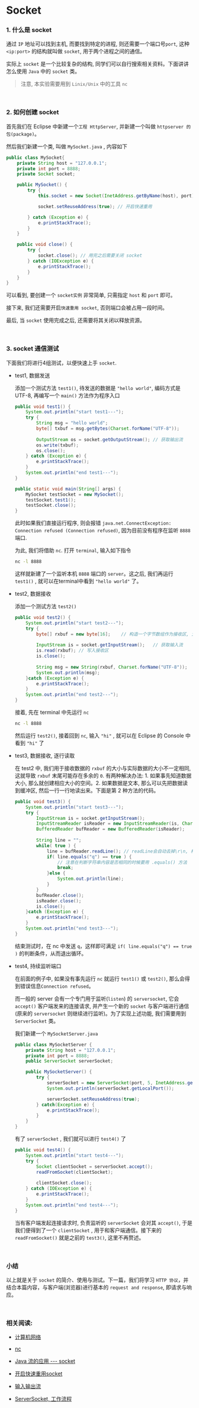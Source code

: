 #	Socket

###	1. 什么是 socket

通过 `IP` 地址可以找到主机, 而要找到特定的进程, 则还需要一个端口号`port`, 这种 `<ip:port>` 的结构就叫做 `socket`, 用于两个进程之间的通信。

实际上 `socket` 是一个比较复杂的结构, 同学们可以自行搜索相关资料。下面讲讲怎么使用 `Java` 中的 `socket` 类。

>	注意, 本实验需要用到 `Linix/Unix` 中的工具 `nc`

<br>

###	2. 如何创建 socket

首先我们在 Eclipse 中新建一个`工程 HttpServer`, 并新建一个叫做 `httpserver 的包(package)`。

然后我们新建一个类, 叫做 `MySocket.java` , 内容如下

```java
public class MySocket{
	private String host = "127.0.0.1";
	private int port = 8888;
	private Socket socket;

	public MySocket() {
		try {
			this.socket = new Socket(InetAddress.getByName(host), port); // 创建一个 Socket 实例

			socket.setReuseAddress(true); // 开启快速重用

		} catch (Exception e) {
			e.printStackTrace();
		}
	}

	public void close() {
		try {
			socket.close();	// 用完之后需要关闭 socket
		} catch (IOException e) {
			e.printStackTrace();
		}
	}
}
```

可以看到, 要创建一个 `socket实例` 非常简单, 只需指定 `host` 和 `port` 即可。

接下来, 我们还需要开启`快速重用 socket`, 否则端口会被占用一段时间。

最后, 当 `socket` 使用完成之后, 还需要将其关闭以释放资源。

<br>

###	3. socket 通信测试

下面我们将进行4组测试，以便快速上手 `socket`.

*	test1, 数据发送

	添加一个测试方法 `test1()`, 待发送的数据是 `"hello world"`, 编码方式是 UTF-8, 再编写一个 `main()` 方法作为程序入口

	```java
	public void test1() {
		System.out.println("start test1---");
		try {
			String msg = "hello world";
			byte[] txbuf = msg.getBytes(Charset.forName("UTF-8"));
			
			OutputStream os = socket.getOutputStream();	// 获取输出流
			os.write(txbuf);
			os.close();
		} catch (Exception e) {
			e.printStackTrace();
		}
		System.out.println("end test1---");
	}

	public static void main(String[] args) {
		MySocket testSocket = new MySocket();
		testSocket.test1();
		testSocket.close();
	}
	```

	此时如果我们直接运行程序, 则会报错 `java.net.ConnectException: Connection refused (Connection refused)`, 因为目前没有程序在监听 `8888` 端口.

	为此, 我们将借助 `nc`. 打开 `terminal`, 输入如下指令

	```bash
	nc -l 8888
	```

	这样就新建了一个监听本机 `8888` 端口的 `server`。这之后, 我们再运行 `test1()` , 就可以在terminal中看到 `"hello world"` 了。

*	test2, 数据接收

	添加一个测试方法 `test2()`

	```java
	public void test2() {
		System.out.println("start test2---");
		try {
			byte[] rxbuf = new byte[16];	// 构造一个字节数组作为接收区, 大小是 16 字节, 未填充的元素值默认为 0
			
			InputStream is = socket.getInputStream();	// 获取输入流
			is.read(rxbuf);	// 写入接收区
			is.close();
			
			String msg = new String(rxbuf, Charset.forName("UTF-8"));	// 转换成字符串
			System.out.println(msg);
		}catch (Exception e) {
			e.printStackTrace();
		}
		System.out.println("end test2---");
	}
	```

	接着, 先在 terminal 中先运行 `nc`

	```bash
	nc -l 8888
	```

	然后运行 `test2()`, 接着回到 `nc`, 输入 `"hi"` , 就可以在 Eclipse 的 Console 中看到 `"hi"` 了

*	test3, 数据接收, 逐行读取

	在 test2 中, 我们用于接收数据的 `rxbuf` 的大小与实际数据的大小不一定相同, 这就导致 `rxbuf` 末尾可能存在多余的 `0`. 有两种解决办法: 1. 如果事先知道数据大小, 那么就创建相应大小的空间。2. 如果数据是文本, 那么可以先把数据读到缓冲区, 然后一行一行地读出来。下面是第 2 种方法的代码。

	```java
	public void test3() {
		System.out.println("start test3---");
		try {
			InputStream is = socket.getInputStream();
			InputStreamReader isReader = new InputStreamReader(is, Charset.forName("UTF-8"));	// 二进制流转变成文本流
			BufferedReader bufReader = new BufferedReader(isReader);	// 缓冲区
			
			String line = "";
			while( true ) {
				line = bufReader.readLine(); // readLine会自动去掉\r\n, 相当于rstrip("\r\n")
				if( line.equals("q") == true ) {
					// 注意在判断字符串内容是否相同的时候要用 .equals() 方法
					break;
				}else {
					System.out.println(line);
				}
			}
			bufReader.close();
			isReader.close();
			is.close();
		}catch (Exception e) {
			e.printStackTrace();
		}
		System.out.println("end test3---");
	}
	```

	结束测试时，在 nc 中发送 `q`，这样即可满足 `if( line.equals("q") == true )` 的判断条件，从而退出循环。

*	test4, 持续监听端口

	在前面的例子中, 如果没有事先运行 `nc` 就运行 `test1()` 或 `test2()`, 那么会得到错误信息`Connection refused`。

	而一般的 server 会有一个专门用于监听(`listen`) 的 `serversocket`, 它会 `accept()` 客户端发来的连接请求, 并产生一个新的 `socket` 与客户端进行通信(原来的 `serversocket` 则继续进行监听)。为了实现上述功能, 我们需要用到 `ServerSocket` 类。

	我们新建一个 `MySocketServer.java`

	```java
	public class MySocketServer {
		private String host = "127.0.0.1";
		private int port = 8888;
		public ServerSocket serverSocket;

		public MySocketServer() {
			try {
				serverSocket = new ServerSocket(port, 5, InetAddress.getByName(host));	// 创建一个 ServerSocket 实例
				System.out.println(serverSocket.getLocalPort());

				serverSocket.setReuseAddress(true);
			} catch(Exception e) {
				e.printStackTrace();
			}
		}
	}
	```
	
	有了 `serverSocket` , 我们就可以进行 `test4()` 了

	```java
	public void test4() {
		System.out.println("start test4---");
		try {
			Socket clientSocket = serverSocket.accept();
			readFromSocket(clientSocket);
			
			clientSocket.close();
		} catch (IOException e) {
			e.printStackTrace();
		}
		System.out.println("end test4---");
	}
	```
	
	当有客户端发起连接请求时, 负责监听的 `serverSocket` 会对其 `accept()`, 于是我们便得到了一个 `clientSocket` , 用于和客户端通信。接下来的 `readFromSocket()` 就是之前的 `test3()`, 这里不再赘述。

<br>

###	小结

以上就是关于 `socket` 的简介、使用与测试。下一篇，我们将学习 `HTTP 协议`，并结合本篇内容，与客户端(浏览器)进行基本的 `request and response`, 即请求与响应。

<br>

###	相关阅读:

*	[计算机网络](https://github.com/jJayyyyyyy/network)

*	[nc](https://linux.die.net/man/1/nc)

*	[Java 流的应用 --- socket](https://www.bilibili.com/video/av20359445/?p=58)

*	[开启快速重用socket](https://docs.oracle.com/javase/7/docs/api/java/net/StandardSocketOions.html)

*	[输入输出流](https://github.com/jJayyyyyyy/JavaNotes/blob/master/note16.md)

*	[ServerSocket, 工作流程](https://bbs.csdn.net/topics/390649992?page=1)
